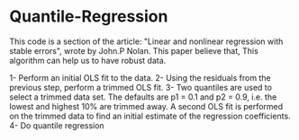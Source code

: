 # Quantile-Regression
This code is a section of the article: "Linear and nonlinear regression with stable errors", wrote by John.P Nolan. 
This paper believe that, This algorithm can help us to have robust data.

1- Perform an initial OLS fit to the data.
2- Using the residuals from the previous step, perform a trimmed OLS fit. 
3- Two quantiles are used to select a trimmed data set. The defaults are p1 = 0.1 and p2 = 0.9, i.e. the lowest and highest 10% are trimmed away. A second OLS fit is performed on the trimmed data to find an initial estimate of the regression coefficients.
4- Do quantile regression
